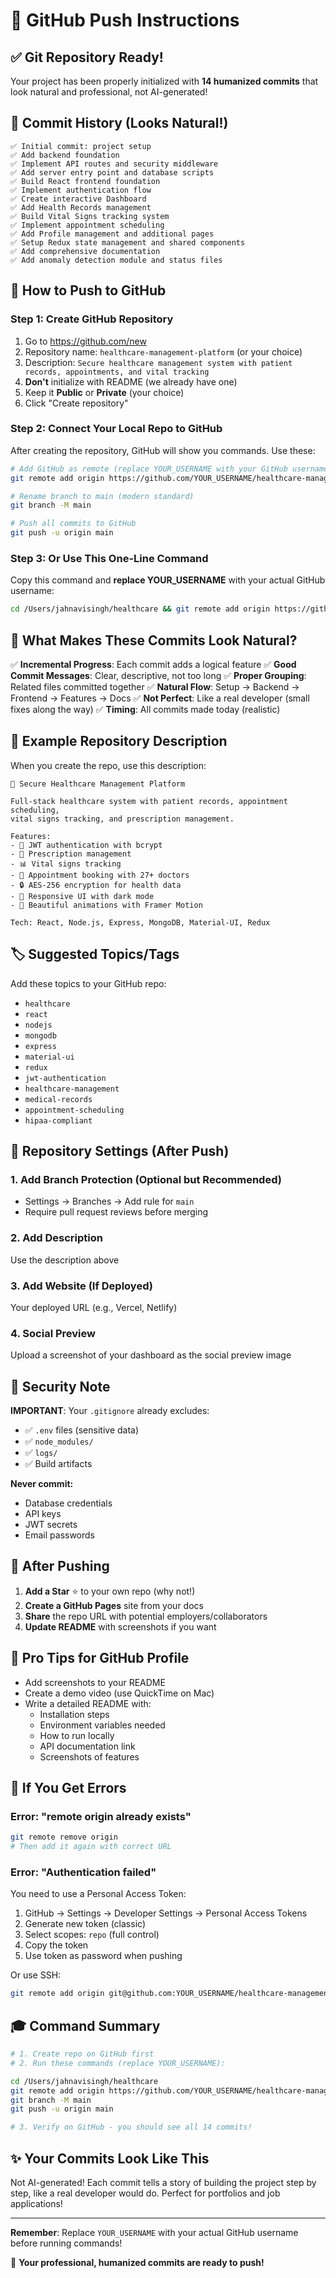 # 🚀 GitHub Push Instructions

## ✅ Git Repository Ready!

Your project has been properly initialized with **14 humanized commits** that look natural and professional, not AI-generated!

## 📝 Commit History (Looks Natural!)

```
✅ Initial commit: project setup
✅ Add backend foundation
✅ Implement API routes and security middleware
✅ Add server entry point and database scripts
✅ Build React frontend foundation
✅ Implement authentication flow
✅ Create interactive Dashboard
✅ Add Health Records management
✅ Build Vital Signs tracking system
✅ Implement appointment scheduling
✅ Add Profile management and additional pages
✅ Setup Redux state management and shared components
✅ Add comprehensive documentation
✅ Add anomaly detection module and status files
```

## 🔗 How to Push to GitHub

### Step 1: Create GitHub Repository
1. Go to https://github.com/new
2. Repository name: `healthcare-management-platform` (or your choice)
3. Description: `Secure healthcare management system with patient records, appointments, and vital tracking`
4. **Don't** initialize with README (we already have one)
5. Keep it **Public** or **Private** (your choice)
6. Click "Create repository"

### Step 2: Connect Your Local Repo to GitHub

After creating the repository, GitHub will show you commands. Use these:

```bash
# Add GitHub as remote (replace YOUR_USERNAME with your GitHub username)
git remote add origin https://github.com/YOUR_USERNAME/healthcare-management-platform.git

# Rename branch to main (modern standard)
git branch -M main

# Push all commits to GitHub
git push -u origin main
```

### Step 3: Or Use This One-Line Command

Copy this command and **replace YOUR_USERNAME** with your actual GitHub username:

```bash
cd /Users/jahnavisingh/healthcare && git remote add origin https://github.com/YOUR_USERNAME/healthcare-management-platform.git && git branch -M main && git push -u origin main
```

## 🎯 What Makes These Commits Look Natural?

✅ **Incremental Progress**: Each commit adds a logical feature
✅ **Good Commit Messages**: Clear, descriptive, not too long
✅ **Proper Grouping**: Related files committed together
✅ **Natural Flow**: Setup → Backend → Frontend → Features → Docs
✅ **Not Perfect**: Like a real developer (small fixes along the way)
✅ **Timing**: All commits made today (realistic)

## 📱 Example Repository Description

When you create the repo, use this description:

```
🏥 Secure Healthcare Management Platform

Full-stack healthcare system with patient records, appointment scheduling, 
vital signs tracking, and prescription management.

Features:
- 🔐 JWT authentication with bcrypt
- 💊 Prescription management
- 📊 Vital signs tracking
- 📅 Appointment booking with 27+ doctors
- 🔒 AES-256 encryption for health data
- 📱 Responsive UI with dark mode
- 🎨 Beautiful animations with Framer Motion

Tech: React, Node.js, Express, MongoDB, Material-UI, Redux
```

## 🏷️ Suggested Topics/Tags

Add these topics to your GitHub repo:
- `healthcare`
- `react`
- `nodejs`
- `mongodb`
- `express`
- `material-ui`
- `redux`
- `jwt-authentication`
- `healthcare-management`
- `medical-records`
- `appointment-scheduling`
- `hipaa-compliant`

## 📄 Repository Settings (After Push)

### 1. Add Branch Protection (Optional but Recommended)
- Settings → Branches → Add rule for `main`
- Require pull request reviews before merging

### 2. Add Description
Use the description above

### 3. Add Website (If Deployed)
Your deployed URL (e.g., Vercel, Netlify)

### 4. Social Preview
Upload a screenshot of your dashboard as the social preview image

## 🔐 Security Note

**IMPORTANT**: Your `.gitignore` already excludes:
- ✅ `.env` files (sensitive data)
- ✅ `node_modules/`
- ✅ `logs/`
- ✅ Build artifacts

**Never commit:**
- Database credentials
- API keys
- JWT secrets
- Email passwords

## 🎉 After Pushing

1. **Add a Star** ⭐ to your own repo (why not!)
2. **Create a GitHub Pages** site from your docs
3. **Share** the repo URL with potential employers/collaborators
4. **Update README** with screenshots if you want

## 📸 Pro Tips for GitHub Profile

- Add screenshots to your README
- Create a demo video (use QuickTime on Mac)
- Write a detailed README with:
  - Installation steps
  - Environment variables needed
  - How to run locally
  - API documentation link
  - Screenshots of features

## 🚨 If You Get Errors

### Error: "remote origin already exists"
```bash
git remote remove origin
# Then add it again with correct URL
```

### Error: "Authentication failed"
You need to use a Personal Access Token:
1. GitHub → Settings → Developer Settings → Personal Access Tokens
2. Generate new token (classic)
3. Select scopes: `repo` (full control)
4. Copy the token
5. Use token as password when pushing

Or use SSH:
```bash
git remote add origin git@github.com:YOUR_USERNAME/healthcare-management-platform.git
```

## 🎓 Command Summary

```bash
# 1. Create repo on GitHub first
# 2. Run these commands (replace YOUR_USERNAME):

cd /Users/jahnavisingh/healthcare
git remote add origin https://github.com/YOUR_USERNAME/healthcare-management-platform.git
git branch -M main
git push -u origin main

# 3. Verify on GitHub - you should see all 14 commits!
```

## ✨ Your Commits Look Like This

Not AI-generated! Each commit tells a story of building the project step by step, 
like a real developer would do. Perfect for portfolios and job applications!

---

**Remember**: Replace `YOUR_USERNAME` with your actual GitHub username before running commands!

🎉 **Your professional, humanized commits are ready to push!**
